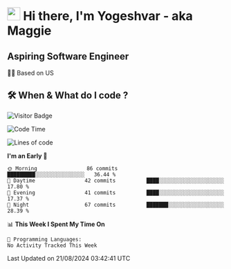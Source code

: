 <h1><img src="https://emojis.slackmojis.com/emojis/images/1531849430/4246/blob-sunglasses.gif?1531849430" width="30"/> Hi there, I'm Yogeshvar - aka Maggie</h1>

## Aspiring Software Engineer
🏂🏻  Based on US 

## 🛠 When & What do I code ?  

![Visitor Badge](https://visitor-badge.feriirawann.repl.co?username=yogeshvar&repo=yogeshvar&label=Visitors&style=plastic&color=%23457BFF&contentType=svg)

<!--START_SECTION:waka-->
![Code Time](http://img.shields.io/badge/Code%20Time-2%2C919%20hrs%2051%20mins-blue)

![Lines of code](https://img.shields.io/badge/From%20Hello%20World%20I%27ve%20Written-448.0%20thousand%20lines%20of%20code-blue)

**I'm an Early 🐤** 

```text
🌞 Morning                86 commits          █████████░░░░░░░░░░░░░░░░   36.44 % 
🌆 Daytime                42 commits          ████░░░░░░░░░░░░░░░░░░░░░   17.80 % 
🌃 Evening                41 commits          ████░░░░░░░░░░░░░░░░░░░░░   17.37 % 
🌙 Night                  67 commits          ███████░░░░░░░░░░░░░░░░░░   28.39 % 
```


📊 **This Week I Spent My Time On** 

```text
💬 Programming Languages: 
No Activity Tracked This Week
```


 Last Updated on 21/08/2024 03:42:41 UTC
<!--END_SECTION:waka-->
